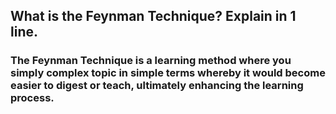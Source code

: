 ## What is the Feynman Technique? Explain in 1 line.


### The Feynman Technique is a learning method where you simply complex topic in simple terms whereby it would become easier to digest or teach, ultimately enhancing the learning process.